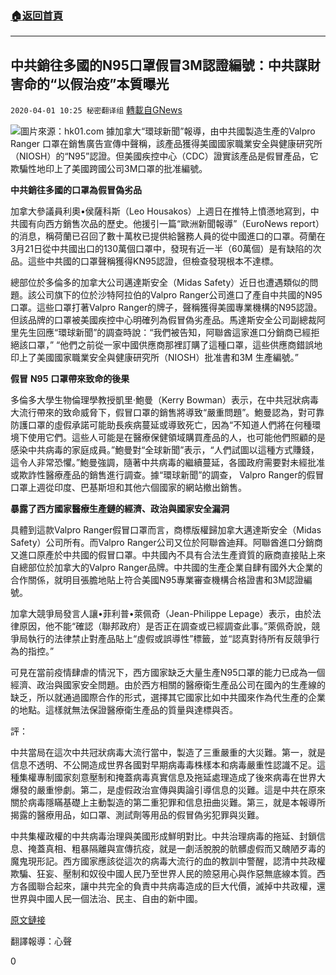 ###  [:house:返回首頁](https://github.com/ourhimalayas/txt)
---

## 中共銷往多國的N95口罩假冒3M認證編號：中共謀財害命的“以假治疫”本質曝光
`2020-04-01 10:25 秘密翻译组` [轉載自GNews](https://gnews.org/zh-hant/159238/)

![](https://s3-ap-northeast-1.amazonaws.com/news.guo.offload.media/wp-content/uploads/2020/04/01101827/face-mask.jpg)圖片來源：hk01.com 
據加拿大“環球新聞”報導，由中共國製造生產的Valpro Ranger 口罩在銷售廣告宣傳中聲稱，該產品獲得美國國家職業安全與健康研究所（NIOSH）的“N95”認證。但美國疾控中心（CDC）證實該產品是假冒產品，它欺騙性地印上了美國跨國公司3M口罩的批准編號。

**中共銷往多國的口罩為假冒偽劣品**

加拿大參議員利奧•侯薩科斯（Leo Housakos）上週日在推特上憤懣地寫到，中共國有向西方銷售次品的歷史。他援引一篇“歐洲新聞報導”（EuroNews report）的消息，稱荷蘭已召回了數十萬枚已提供給醫務人員的從中國進口的口罩。荷蘭在3月21日從中共國出口的130萬個口罩中，發現有近一半（60萬個）是有缺陷的次品。這些中共國的口罩聲稱獲得KN95認證，但檢查發現根本不達標。

總部位於多倫多的加拿大公司邁達斯安全（Midas Safety）近日也遭遇類似的問題。該公司旗下的位於沙特阿拉伯的Valpro Ranger公司進口了產自中共國的N95口罩。這些口罩打著Valpro Ranger的牌子，聲稱獲得美國專業機構的N95認證。但該品牌的口罩被美國疾控中心明確列為假冒偽劣產品。馬達斯安全公司副總裁阿里先生回應“環球新聞”的調查時說：“我們被告知，阿聯酋這家進口分銷商已經拒絕該口罩，” “他們之前從一家中國供應商那裡訂購了這種口罩，這些供應商錯誤地印上了美國國家職業安全與健康研究所（NIOSH）批准書和3M 生產編號。”

**假冒** **N95** **口罩帶來致命的後果**

多倫多大學生物倫理學教授凱里·鮑曼（Kerry Bowman）表示，在中共冠狀病毒大流行帶來的致命威脅下，假冒口罩的銷售將導致“嚴重問題”。鮑曼認為，對可靠防護口罩的虛假承諾可能助長疾病蔓延或導致死亡，因為“不知道人們將在何種環境下使用它們。這些人可能是在醫療保健領域購買產品的人，也可能他們照顧的是感染中共病毒的家庭成員。”鮑曼對“全球新聞”表示，“人們試圖以這種方式賺錢，這令人非常恐懼。”鮑曼強調，隨著中共病毒的繼續蔓延，各國政府需要對未經批准或欺詐性醫療產品的銷售進行調查。據“環球新聞”的調查， Valpro Ranger的假冒口罩上週從印度、巴基斯坦和其他六個國家的網站撤出銷售。

**暴露了西方國家醫療生產鏈的經濟、政治與國家安全漏洞**

具體到這款Valpro Ranger假冒口罩而言，商標版權歸加拿大邁達斯安全（Midas Safety）公司所有。而Valpro Ranger公司又位於阿聯酋迪拜。阿聯酋進口分銷商又進口原產於中共國的假冒口罩。中共國內不具有合法生產資質的廠商直接貼上來自總部位於加拿大的Valpro Ranger品牌。中共國的生產企業自肆有國外大企業的合作關係，就明目張膽地貼上符合美國N95專業審查機構合格證書和3M認證編號。

加拿大競爭局發言人讓•菲利普•萊佩奇（Jean-Philippe Lepage）表示，由於法律原因，他不能“確認（聯邦政府）是否正在調查或已經調查此事。”萊佩奇說，競爭局執行的法律禁止對產品貼上“虛假或誤導性”標籤，並“認真對待所有反競爭行為的指控。”

可見在當前疫情肆虐的情況下，西方國家缺乏大量生產N95口罩的能力已成為一個經濟、政治與國家安全問題。由於西方相關的醫療衛生產品公司在國內的生產線的缺乏，所以就通過國際合作的形式，選擇其它國家比如中共國來作為代生產的企業的地點。這樣就無法保證醫療衛生產品的質量與達標與否。

評：

中共當局在這次中共冠狀病毒大流行當中，製造了三重嚴重的大災難。第一，就是信息不透明、不公開造成世界各國對早期病毒毒株樣本和病毒嚴重性認識不足。這種集權專制國家刻意壓制和掩蓋病毒真實信息及拖延處理造成了後來病毒在世界大爆發的嚴重慘劇。第二，是虛假政治宣傳與輿論引導信息的災難。這是中共在原來關於病毒隱瞞基礎上主動製造的第二重犯罪和信息扭曲災難。第三，就是本報導所揭露的醫療用品，如口罩、測試劑等用品的假冒偽劣犯罪與災難。

中共集權政權的中共病毒治理與美國形成鮮明對比。中共治理病毒的拖延、封鎖信息、掩蓋真相、粗暴隔離與宣傳抗疫，就是一劇活脫脫的骯髒虛假而又醜陋歹毒的魔鬼現形記。西方國家應該從這次的病毒大流行的血的教訓中警醒，認清中共政權欺騙、狂妄、壓制和奴役中國人民乃至世界人民的險惡用心與作惡無底線本質。西方各國聯合起來，讓中共完全的負責中共病毒造成的巨大代價，滅掉中共政權，還世界與中國人民一個法治、民主、自由的新中國。

[原文鏈接](https://globalnews.ca/news/6751303/counterfeit-face-masks-pulled-from-sales-website-global-news-probe/)

翻譯報導：心聲

0
